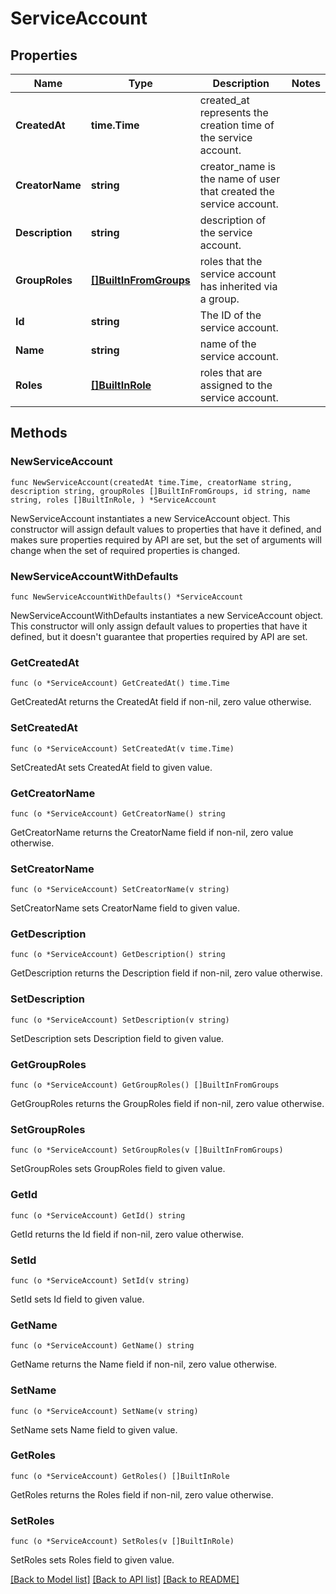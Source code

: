 # ServiceAccount

## Properties

Name | Type | Description | Notes
------------ | ------------- | ------------- | -------------
**CreatedAt** | **time.Time** | created_at represents the creation time of the service account. | 
**CreatorName** | **string** | creator_name is the name of user that created the service account. | 
**Description** | **string** | description of the service account. | 
**GroupRoles** | [**[]BuiltInFromGroups**](BuiltInFromGroups.md) | roles that the service account has inherited via a group. | 
**Id** | **string** | The ID of the service account. | 
**Name** | **string** | name of the service account. | 
**Roles** | [**[]BuiltInRole**](BuiltInRole.md) | roles that are assigned to the service account. | 

## Methods

### NewServiceAccount

`func NewServiceAccount(createdAt time.Time, creatorName string, description string, groupRoles []BuiltInFromGroups, id string, name string, roles []BuiltInRole, ) *ServiceAccount`

NewServiceAccount instantiates a new ServiceAccount object.
This constructor will assign default values to properties that have it defined,
and makes sure properties required by API are set, but the set of arguments
will change when the set of required properties is changed.

### NewServiceAccountWithDefaults

`func NewServiceAccountWithDefaults() *ServiceAccount`

NewServiceAccountWithDefaults instantiates a new ServiceAccount object.
This constructor will only assign default values to properties that have it defined,
but it doesn't guarantee that properties required by API are set.

### GetCreatedAt

`func (o *ServiceAccount) GetCreatedAt() time.Time`

GetCreatedAt returns the CreatedAt field if non-nil, zero value otherwise.

### SetCreatedAt

`func (o *ServiceAccount) SetCreatedAt(v time.Time)`

SetCreatedAt sets CreatedAt field to given value.

### GetCreatorName

`func (o *ServiceAccount) GetCreatorName() string`

GetCreatorName returns the CreatorName field if non-nil, zero value otherwise.

### SetCreatorName

`func (o *ServiceAccount) SetCreatorName(v string)`

SetCreatorName sets CreatorName field to given value.

### GetDescription

`func (o *ServiceAccount) GetDescription() string`

GetDescription returns the Description field if non-nil, zero value otherwise.

### SetDescription

`func (o *ServiceAccount) SetDescription(v string)`

SetDescription sets Description field to given value.

### GetGroupRoles

`func (o *ServiceAccount) GetGroupRoles() []BuiltInFromGroups`

GetGroupRoles returns the GroupRoles field if non-nil, zero value otherwise.

### SetGroupRoles

`func (o *ServiceAccount) SetGroupRoles(v []BuiltInFromGroups)`

SetGroupRoles sets GroupRoles field to given value.

### GetId

`func (o *ServiceAccount) GetId() string`

GetId returns the Id field if non-nil, zero value otherwise.

### SetId

`func (o *ServiceAccount) SetId(v string)`

SetId sets Id field to given value.

### GetName

`func (o *ServiceAccount) GetName() string`

GetName returns the Name field if non-nil, zero value otherwise.

### SetName

`func (o *ServiceAccount) SetName(v string)`

SetName sets Name field to given value.

### GetRoles

`func (o *ServiceAccount) GetRoles() []BuiltInRole`

GetRoles returns the Roles field if non-nil, zero value otherwise.

### SetRoles

`func (o *ServiceAccount) SetRoles(v []BuiltInRole)`

SetRoles sets Roles field to given value.


[[Back to Model list]](../README.md#documentation-for-models) [[Back to API list]](../README.md#documentation-for-api-endpoints) [[Back to README]](../README.md)


